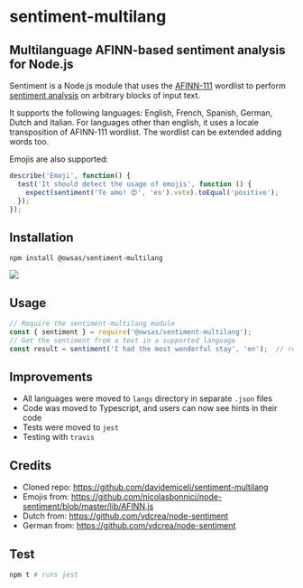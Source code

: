 # sentiment-multilang
## Multilanguage AFINN-based sentiment analysis for Node.js

Sentiment is a Node.js module that uses the [AFINN-111](http://www2.imm.dtu.dk/pubdb/views/publication_details.php?id=6010) wordlist to perform [sentiment analysis](http://en.wikipedia.org/wiki/Sentiment_analysis) on arbitrary blocks of input text.

It supports the following languages: English, French, Spanish, German, Dutch and Italian. For languages other than english, it uses a locale transposition of AFINN-111 wordlist. The wordlist can be extended adding words too.  

Emojis are also supported: 
```js 
describe('Emoji', function() {
  test('It should detect the usage of emojis', function () {
    expect(sentiment('Te amo! 😍', 'es').vote).toEqual('positive');
  });
});
```
## Installation
`npm install @owsas/sentiment-multilang`

![](https://travis-ci.org/owsas/sentiment-multilang.svg?branch=master)

## Usage
```javascript
// Require the sentiment-multilang module
const { sentiment } = require('@owsas/sentiment-multilang');
// Get the sentiment from a text in a supported language
const result = sentiment('I had the most wonderful stay', 'en');  // result.vote = 'positive'
```

## Improvements
* All languages were moved to `langs` directory in separate `.json` files
* Code was moved to Typescript, and users can now see hints in their code
* Tests were moved to `jest`
* Testing with `travis`

## Credits
* Cloned repo: https://github.com/davidemiceli/sentiment-multilang 
* Emojis from: https://github.com/nicolasbonnici/node-sentiment/blob/master/lib/AFINN.js
* Dutch from: https://github.com/vdcrea/node-sentiment
* German from: https://github.com/vdcrea/node-sentiment

## Test
```bash
npm t # runs jest
```
